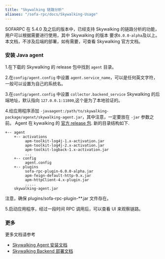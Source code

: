 ```yaml
---
title: "Skywalking 链路分析"
aliases: "/sofa-rpc/docs/Skywalking-Usage"
---
```



SOFARPC 在 5.4.0 及之后的版本中，已经支持 Skywalking 的链路分析的功能，用户可以根据需要进行使用，其中 Skywalking 的版本
要求`6.0.0-alpha`及以上。本文档，不涉及后端的部署，如有需要，可查看 Skywalking 官方文档。

### 安装 Java agent

1.在下载的 Skywalking 的 release 包中找到 `agent` 目录。

2.在`config/agent.config` 中设置 `agent.service_name`，可以是任何英文字符，一般可以设置为自己的系统名。

3.在`config/agent.config` 中设置 `collector.backend_service` Skywalking 的后端地址，默认指向 `127.0.0.1:11800`,这个是为了本地验证的。

4.给应用程序添加 `-javaagent:/path/to/skywalking-package/agenxt/skywalking-agent.jar`，其中注意，一定要放在 `-jar` 参数之前。
Agent 在 kywalking 的 [官方 release 包](http://skywalking.apache.org/downloads/). 新的目录结构如下.

```plain
+-- agent
    +-- activations
         apm-toolkit-log4j-1.x-activation.jar
         apm-toolkit-log4j-2.x-activation.jar
         apm-toolkit-logback-1.x-activation.jar
         ...
    +-- config
         agent.config  
    +-- plugins
         sofa-rpc-plugin-6.0.0-alpha.jar
         apm-feign-default-http-9.x.jar
         apm-httpClient-4.x-plugin.jar
         .....
    skywalking-agent.jar
```

注意，确保 plugins/sofa-rpc-plugin-**.jar 文件存在。

5.启动应用程序，经过一段时间 RPC 调用后，可以查看 UI 来观察链路。

### 更多

更多文档请参考

- [Skywalking Agent 安装文档](https://github.com/apache/incubator-skywalking/blob/master/docs/en/setup/service-agent/java-agent/README.md)
- [Skywalking Backend 部署文档](https://github.com/apache/incubator-skywalking/blob/master/docs/en/setup/backend/backend-ui-setup.md)
